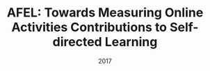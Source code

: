 ---
title: "AFEL: Towards Measuring Online Activities Contributions to Self-directed Learning"
collection: publications
permalink: /publication/2017-DBLP:conf/ectel/dAquinADFGHHKKL17
date: 2017
venue: 'Proceedings of the 7th Workshop on Awareness and Reflection in Technology Enhanced Learning co-located with the 12th European Conference on Technology Enhanced Learning {(EC-TEL} 2017), Tallinn, Estonia, September 12, 2017'
---